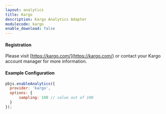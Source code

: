 ```yaml
---
layout: analytics
title: Kargo
description: Kargo Analytics Adapter
modulecode: kargo
enable_download: false
---
```


#### Registration

Please visit [https://kargo.com/](https://kargo.com/) or contact your Kargo account manager for more information.


#### Example Configuration

```js
pbjs.enableAnalytics({
  provider: 'kargo',
  options: {
      sampling: 100 // value out of 100
  }
});
```
